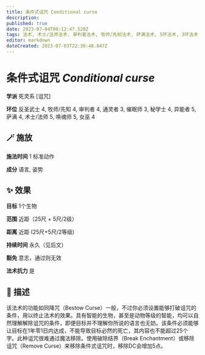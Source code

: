 ```yaml
---
title: 条件式诅咒 Conditional curse
description: 
published: true
date: 2023-07-04T00:12:47.520Z
tags: 法术, 术士/法师法术, 审判者法术, 牧师/先知法术, 萨满法术, 5环法术, 3环法术, 4环法术, 女巫法术, 秘学士法术, 异能者法术, 催眠师法术, 通灵者法术, 唤魂师法术, 反圣武士法术, 死灵系, 诅咒
editor: markdown
dateCreated: 2023-07-03T22:30:48.847Z
---
```


# **条件式诅咒** *Conditional curse*

**学派** 死灵系 \[诅咒\] 

**环位** 反圣武士 4, 牧师/先知 4, 审判者 4, 通灵者 3, 催眠师 3, 秘学士 4, 异能者 5, 萨满 4, 术士/法师 5, 唤魂师 5, 女巫 4

## 🪄 施放

**施法时间** 1 标准动作

**成分** 语言, 姿势

## ✨ 效果 

**目标** 1个生物 

**范围** 近距（25尺 + 5尺/2级）

**距离** 近距 (25尺+5尺/2等级)  

**持续时间** 永久（见后文） 

**豁免** 意志，通过则无效

**法术抗力** 是

## 📖 描述

该法术的功能如同降咒（Bestow Curse）一般，不过你必须设置能够打破诅咒的条件，用以终止法术的效果。具有智能的生物，甚至是动物等级的智能，均可以自然理解解除诅咒的条件，即便目标并不理解你所说的语言也无妨。该条件必须能够让目标在1年零1日内达成，不能导致目标必然的死亡，其内容也不能超过25个字。此种诅咒很难通过魔法移除。使用破除结界（Break Enchantment）或移除诅咒（Remove Curse）来移除条件式诅咒时，移除DC会增加5点。
    